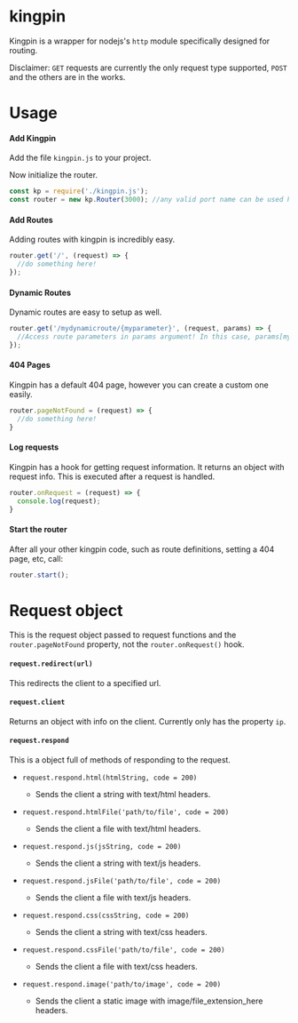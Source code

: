 # kingpin
Kingpin is a wrapper for nodejs's `http` module specifically designed for routing.

Disclaimer: `GET` requests are currently the only request type supported, `POST` and the others are in the works. 

# Usage

#### Add Kingpin 
Add the file `kingpin.js` to your project.

Now initialize the router. 
```js
const kp = require('./kingpin.js');
const router = new kp.Router(3000); //any valid port name can be used here
```

#### Add Routes 
Adding routes with kingpin is incredibly easy. 
```js
router.get('/', (request) => {
  //do something here!
});
```

#### Dynamic Routes
Dynamic routes are easy to setup as well. 
```js
router.get('/mydynamicroute/{myparameter}', (request, params) => {
  //Access route parameters in params argument! In this case, params[myparameter]. 
});
```

#### 404 Pages 
Kingpin has a default 404 page, however you can create a custom one easily. 
```js
router.pageNotFound = (request) => {
  //do something here!
}
```

#### Log requests
Kingpin has a hook for getting request information. It returns an object with request info. This is executed after a request is handled.
```js
router.onRequest = (request) => {
  console.log(request);
}
```

#### Start the router
After all your other kingpin code, such as route definitions, setting a 404 page, etc, call:
```js
router.start();
```

# Request object
This is the request object passed to request functions and the `router.pageNotFound` property, not the `router.onRequest()` hook. 

#### `request.redirect(url)`
This redirects the client to a specified url. 

#### `request.client` 
Returns an object with info on the client. Currently only has the property `ip`.

#### `request.respond`
This is a object full of methods of responding to the request.

* `request.respond.html(htmlString, code = 200)`

  * Sends the client a string with text/html headers.
  
* `request.respond.htmlFile('path/to/file', code = 200)`

  * Sends the client a file with text/html headers.
  
* `request.respond.js(jsString, code = 200)`

  * Sends the client a string with text/js headers. 
  
* `request.respond.jsFile('path/to/file', code = 200)`

  * Sends the client a file with text/js headers.

* `request.respond.css(cssString, code = 200)`
  
  * Sends the client a string with text/css headers. 
  
* `request.respond.cssFile('path/to/file', code = 200)` 

  * Sends the client a file with text/css headers. 

* `request.respond.image('path/to/image', code = 200)`

  * Sends the client a static image with image/file_extension_here headers.
  



